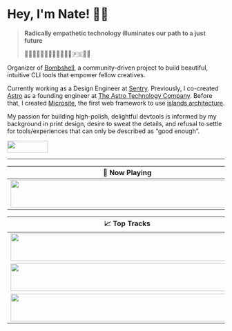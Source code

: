# Hey, I'm Nate! 👋🏻

> **Radically empathetic technology illuminates our path to a just future**
> 
> ✊🏻✊🏼✊🏽✊🏾✊🏿🏳️‍⚧️🇵🇸🏳️‍🌈

Organizer of [Bombshell](https://github.com/bombshell-dev), a community-driven project to build beautiful, intuitive CLI tools that empower fellow creatives.

Currently working as a Design Engineer at [Sentry](https://sentry.io/). Previously, I co-created [Astro](https://github.com/withastro/astro) as a founding engineer at [The Astro Technology Company](https://astro.build/blog/the-astro-technology-company/). Before that, I created [Microsite](https://github.com/natemoo-re/microsite), the first web framework to use [islands architecture](https://www.patterns.dev/vanilla/islands-architecture/).

My passion for building high-polish, delightful devtools is informed by my background in print design, desire to sweat the details, and refusal to settle for tools/experiences that can only be described as &ldquo;good enough&rdquo;.

<a href="https://github.com/sponsors/natemoo-re" title="Sponsor Nate Moore"><img src="/assets/sponsor.svg?sanitize=true" width="94" height="28" aria-hidden="true"></a>

---

| 🎵 Now Playing                                                                                                                    |
| ------------------------------------------------------------------------------------------------------------------------------ |
| <a href="https://status.nmoo.dev/now-playing?open"><img src="https://status.nmoo.dev/now-playing" width="540" height="64"></a> |


<table>
  <thead>
    <tr>
      <th>📈 Top Tracks</th>
    </tr>
  </thead>
  <tbody>
    <tr>
      <td><a href="https://status.nmoo.dev/top-tracks?i=1&open"><img src="https://status.nmoo.dev/top-tracks?i=1" width="540" height="64"></a></td>
    </tr>
    <tr></tr> <!-- hide gray row -->
    <tr>
      <td><a href="https://status.nmoo.dev/top-tracks?i=2&open"><img src="https://status.nmoo.dev/top-tracks?i=2" width="540" height="64"></a></td>
    </tr>
    <tr></tr> <!-- hide gray row -->
    <tr>
      <td><a href="https://status.nmoo.dev/top-tracks?i=3&open"><img src="https://status.nmoo.dev/top-tracks?i=3" width="540" height="64"></a></td>
    </tr>
  </tbody>
</table>
